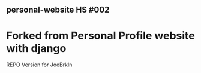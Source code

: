 ## personal-website HS #002
# Forked from Personal Profile website with django
REPO Version for JoeBrkln
